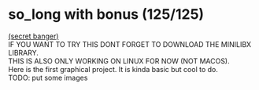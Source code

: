 # so_long with bonus (125/125)

<a href="https://www.youtube.com/watch?v=TA9deCtUNGM">(secret banger)</a><br />
IF YOU WANT TO TRY THIS DONT FORGET TO DOWNLOAD THE MINILIBX LIBRARY.<br />
THIS IS ALSO ONLY WORKING ON LINUX FOR NOW (NOT MACOS).<br />
Here is the first graphical project.
It is kinda basic but cool to do.<br />
TODO: put some images

